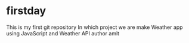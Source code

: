 # firstday
This is my first git repository 
In which project we are make Weather app using JavaScript and Weather API
author amit
